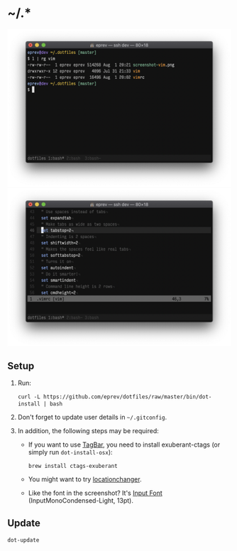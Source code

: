 # ~/.*

![](screenshot.png)
![](screenshot-vim.png)

## Setup

1. Run:

    ```
    curl -L https://github.com/eprev/dotfiles/raw/master/bin/dot-install | bash
    ```

2. Don't forget to update user details in `~/.gitconfig`.

3. In addition, the following steps may be required:

    * If you want to use [TagBar](http://majutsushi.github.io/tagbar/), you need to install exuberant-ctags (or simply run `dot-install-osx`):

        ```
        brew install ctags-exuberant
        ```

    * You might want to try [locationchanger](https://github.com/eprev/locationchanger).

    * Like the font in the screenshot? It's [Input Font](http://input.fontbureau.com/) (InputMonoCondensed-Light, 13pt).

## Update

```
dot-update
```
